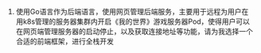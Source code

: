 
1. 使用Go语言作为后端语言，使用网页管理后端服务，主要用于远程为用户在用k8s管理的服务器集群内开启《我的世界》游戏服务器Pod，使得用户可以在网页端管理服务器的启动停止，以及获取连接地址等功能，请为我选择一个合适的前端框架，进行全栈开发